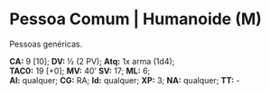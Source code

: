 # Pessoa Comum | Humanoide (M)

Pessoas genéricas.  

**CA:** 9 [10]; **DV:** ½ (2 PV); **Atq:** 1x arma (1d4);  
**TAC0:** 19 [+0]; **MV:** 40’ **SV:** 17; **ML:** 6;  
**Al:** qualquer; **CG:** RA; **Id:** qualquer; **XP:** 3; **NA:** qualquer; **TT:** -

